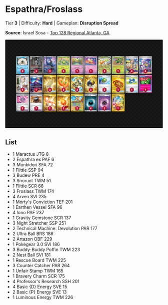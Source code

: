 # Espathra/Froslass

Tier **3** | Difficulty: **Hard** | Gameplan: **Disruption Spread**

**Source**: Israel Sosa - [Top 128 Regional Atlanta, GA](https://limitlesstcg.com/decks/list/16917)

![decklist](../../!Images/Standard/16SVI-JTG/Espathra-Froslass.png)

## List
* 1 Maractus JTG 8
* 2 Espathra ex PAF 6
* 3 Munkidori SFA 72
* 1 Flittle SSP 94
* 3 Budew PRE 4
* 3 Snorunt TWM 51
* 1 Flittle SCR 68
* 3 Froslass TWM 174
* 4 Arven SVI 235
* 1 Morty's Conviction TEF 201
* 1 Earthen Vessel SFA 96
* 4 Iono PAF 237
* 1 Gravity Gemstone SCR 137
* 3 Night Stretcher SSP 251
* 2 Technical Machine: Devolution PAR 177
* 2 Ultra Ball BRS 186
* 2 Artazon OBF 229
* 1 Pokégear 3.0 SVI 186
* 3 Buddy-Buddy Poffin TWM 223
* 2 Nest Ball SVI 181
* 1 Rescue Board TWM 225
* 3 Counter Catcher PAR 264
* 1 Unfair Stamp TWM 165
* 1 Bravery Charm SCR 175
* 4 Professor's Research SSH 201
* 4 Basic {D} Energy SVE 15
* 2 Basic {P} Energy SVE 13
* 1 Luminous Energy TWM 226